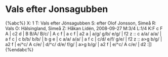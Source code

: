 # Vals efter Jonsagubben

{%abc%}
X: 1
T: Vals efter Jönsagubben
S: efter Olof Jonsson, Simeå
R: Vals
O: Hälsingland, Simeå
Z: Håkan Lidén, 2008-09-27
M:3/4
L:1/4
K:F
c F A | c2 d | B B/A/ B/c/ | A c f | a c f | a2 a |
a/g/ g/b/ e/g/ | f2 z :: c a/a/ a/a/ | a f c | c b/b/ b/b/ | b g e |
c a/a/ a/a/ | a f c | c/d/ e/f/ g/e/ | f2 z :: a>g b/g/ | a2 f |
e/^c/ A c/e/ | d/^c/ d/e/ f/g/ | a>g b/g/ | a2 f | e/^c/ A c/e/ | d2 :|]
{%endabc%}


